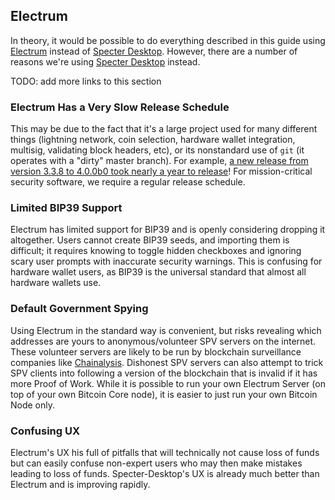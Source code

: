 ## Electrum

In theory, it would be possible to do everything described in this guide using [Electrum](https://electrum.org/) instead of [Specter Desktop](https://github.com/cryptoadvance/specter-desktop).
However, there are a number of reasons we're using [Specter Desktop](https://github.com/cryptoadvance/specter-desktop) instead.

TODO: add more links to this section

### Electrum Has a Very Slow Release Schedule
This may be due to the fact that it's a large project used for many different things (lightning network, coin selection, hardware wallet integration, multisig, validating block headers, etc), or its nonstandard use of `git` (it operates with a "dirty" master branch).
For example, [a new release from version 3.3.8 to 4.0.0b0 took nearly a year to release](https://download.electrum.org/)!
For mission-critical security software, we require a regular release schedule.

### Limited BIP39 Support
Electrum has limited support for BIP39 and is openly considering dropping it altogether.
Users cannot create BIP39 seeds, and importing them is difficult; it requires knowing to toggle hidden checkboxes and ignoring scary user prompts with inaccurate security warnings.
This is confusing for hardware wallet users, as BIP39 is the universal standard that almost all hardware wallets use.

### Default Government Spying
Using Electrum in the standard way is convenient, but risks revealing which addresses are yours to anonymous/volunteer SPV servers on the internet.
These volunteer servers are likely to be run by blockchain surveillance companies like [Chainalysis](https://www.chainalysis.com/).
Dishonest SPV servers can also attempt to trick SPV clients into following a version of the blockchain that is invalid if it has more Proof of Work.
While it is possible to run your own Electrum Server (on top of your own Bitcoin Core node), it is easier to just run your own Bitcoin Node only.

### Confusing UX
Electrum's UX his full of pitfalls that will technically not cause loss of funds but can easily confuse non-expert users who may then make mistakes leading to loss of funds.
Specter-Desktop's UX is already much better than Electrum and is improving rapidly.
